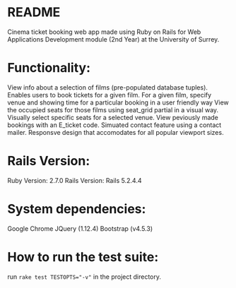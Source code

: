 # README
Cinema ticket booking web app made using Ruby on Rails for Web Applications Development module (2nd Year) at the University of Surrey.

# Functionality:

View info about a selection of films (pre-populated database tuples).
Enables users to book tickets for a given film.
For a given film, specify venue and showing time for a particular booking in a user friendly way
View the occupied seats for those films using seat_grid partial in a visual way.
Visually select specific seats for a selected venue.
View peviously made bookings with an E_ticket code.
Simuated contact feature using a contact mailer.
Responsve design that accomodates for all popular viewport sizes.

# Rails Version:

Ruby Version: 2.7.0
Rails Version: Rails 5.2.4.4

# System dependencies:

Google Chrome
JQuery (1.12.4)
Bootstrap (v4.5.3)

# How to run the test suite:

run `rake test TESTOPTS="-v"` in the project directory.


